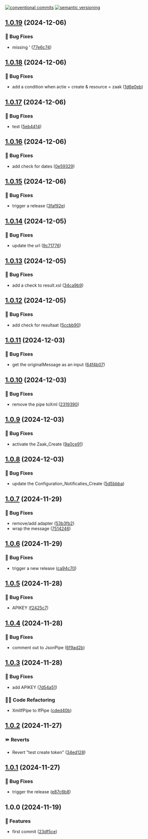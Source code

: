 [![conventional commits](https://img.shields.io/badge/conventional%20commits-1.0.0-yellow.svg)](https://conventionalcommits.org) [![semantic versioning](https://img.shields.io/badge/semantic%20versioning-2.0.0-green.svg)](https://semver.org)

## [1.0.19](https://github.com/wearefrank/openzaak2zds/compare/v1.0.18...v1.0.19) (2024-12-06)

### 🐛 Bug Fixes

* missing ' ([77e6c74](https://github.com/wearefrank/openzaak2zds/commit/77e6c74aaa662dcc154a6a7c60ae7432ecca9a08))

## [1.0.18](https://github.com/wearefrank/openzaak2zds/compare/v1.0.17...v1.0.18) (2024-12-06)

### 🐛 Bug Fixes

* add  a condition when actie = create & resource = zaak ([1d6e0eb](https://github.com/wearefrank/openzaak2zds/commit/1d6e0ebe5ad407835570b99edc670e2e1478a0ab))

## [1.0.17](https://github.com/wearefrank/openzaak2zds/compare/v1.0.16...v1.0.17) (2024-12-06)

### 🐛 Bug Fixes

* test ([5eb4414](https://github.com/wearefrank/openzaak2zds/commit/5eb4414b71afb0a59cbcb4139693b834a2f31625))

## [1.0.16](https://github.com/wearefrank/openzaak2zds/compare/v1.0.15...v1.0.16) (2024-12-06)

### 🐛 Bug Fixes

* add check for dates ([0e59329](https://github.com/wearefrank/openzaak2zds/commit/0e5932912da2e7e6a68e89c37b922cf4f47f5e84))

## [1.0.15](https://github.com/wearefrank/openzaak2zds/compare/v1.0.14...v1.0.15) (2024-12-06)

### 🐛 Bug Fixes

* trigger a release ([3faf92e](https://github.com/wearefrank/openzaak2zds/commit/3faf92eb27020fd4860761f39e5b01b656abfa79))

## [1.0.14](https://github.com/wearefrank/openzaak2zds/compare/v1.0.13...v1.0.14) (2024-12-05)

### 🐛 Bug Fixes

* update the url ([9c71776](https://github.com/wearefrank/openzaak2zds/commit/9c71776b0dd2426bc237c19d129025d0be98d58c))

## [1.0.13](https://github.com/wearefrank/openzaak2zds/compare/v1.0.12...v1.0.13) (2024-12-05)

### 🐛 Bug Fixes

* add a check to result.xsl ([34ca9b9](https://github.com/wearefrank/openzaak2zds/commit/34ca9b9547b3b26daffb0907d5448c958b8eff41))

## [1.0.12](https://github.com/wearefrank/openzaak2zds/compare/v1.0.11...v1.0.12) (2024-12-05)

### 🐛 Bug Fixes

* add check for resultaat ([5ccbb90](https://github.com/wearefrank/openzaak2zds/commit/5ccbb90e4b42d0edaf57c572fa4becf44401025d))

## [1.0.11](https://github.com/wearefrank/openzaak2zds/compare/v1.0.10...v1.0.11) (2024-12-03)

### 🐛 Bug Fixes

* get the originalMessage as an input ([64f4b07](https://github.com/wearefrank/openzaak2zds/commit/64f4b070f902eb5df766c44e3886ae2b937a6162))

## [1.0.10](https://github.com/wearefrank/openzaak2zds/compare/v1.0.9...v1.0.10) (2024-12-03)

### 🐛 Bug Fixes

* remove the pipe toXml ([2319390](https://github.com/wearefrank/openzaak2zds/commit/231939046929a45829a576ac0d806fc637f26226))

## [1.0.9](https://github.com/wearefrank/openzaak2zds/compare/v1.0.8...v1.0.9) (2024-12-03)

### 🐛 Bug Fixes

* activate the Zaak_Create ([9a0ce91](https://github.com/wearefrank/openzaak2zds/commit/9a0ce9145b58ce7acee6529bd950774932de20e5))

## [1.0.8](https://github.com/wearefrank/openzaak2zds/compare/v1.0.7...v1.0.8) (2024-12-03)

### 🐛 Bug Fixes

* update the Configuration_Notificaties_Create ([5d5bbba](https://github.com/wearefrank/openzaak2zds/commit/5d5bbbaead20160ffbbd72ce06f5eb729cc32c51))

## [1.0.7](https://github.com/wearefrank/openzaak2zds/compare/v1.0.6...v1.0.7) (2024-11-29)

### 🐛 Bug Fixes

* remove/add adapter ([53b3fb2](https://github.com/wearefrank/openzaak2zds/commit/53b3fb2b4e5e7750d2e3461af1b4895b4d662c52))
* wrap the message ([7514246](https://github.com/wearefrank/openzaak2zds/commit/7514246b78afe9d1b449d9ab1836a7e2a2df3db0))

## [1.0.6](https://github.com/wearefrank/openzaak2zds/compare/v1.0.5...v1.0.6) (2024-11-29)

### 🐛 Bug Fixes

* trigger a new release ([ca94c70](https://github.com/wearefrank/openzaak2zds/commit/ca94c70675c6ab8fd723bcedbda3315cb789839e))

## [1.0.5](https://github.com/wearefrank/openzaak2zds/compare/v1.0.4...v1.0.5) (2024-11-28)

### 🐛 Bug Fixes

* APIKEY ([f2425c7](https://github.com/wearefrank/openzaak2zds/commit/f2425c7447d042626be95962a7249f7ba0c877c7))

## [1.0.4](https://github.com/wearefrank/openzaak2zds/compare/v1.0.3...v1.0.4) (2024-11-28)

### 🐛 Bug Fixes

* comment out to JsonPipe ([6f9ad2b](https://github.com/wearefrank/openzaak2zds/commit/6f9ad2be1abedbc14f016f01effb21dccd05706f))

## [1.0.3](https://github.com/wearefrank/openzaak2zds/compare/v1.0.2...v1.0.3) (2024-11-28)

### 🐛 Bug Fixes

* add APIKEY ([7d54a51](https://github.com/wearefrank/openzaak2zds/commit/7d54a51fa0302e7af125c11863f483d131badd34))

### 🧑‍💻 Code Refactoring

* XmlIfPipe to IfPipe ([cded40b](https://github.com/wearefrank/openzaak2zds/commit/cded40bfed2bd2ee3b04d628615b0d77d6f955b8))

## [1.0.2](https://github.com/wearefrank/openzaak2zds/compare/v1.0.1...v1.0.2) (2024-11-27)

### ⏩ Reverts

* Revert "test create token" ([34ed128](https://github.com/wearefrank/openzaak2zds/commit/34ed12887e5a358cd4564a2e3e81c3d5120bbc01))

## [1.0.1](https://github.com/wearefrank/openzaak2zds/compare/v1.0.0...v1.0.1) (2024-11-27)

### 🐛 Bug Fixes

* trigger the release ([e87c6b8](https://github.com/wearefrank/openzaak2zds/commit/e87c6b818335fe7f0637b3469c229d223efa43e4))

## 1.0.0 (2024-11-19)

### 🍕 Features

* first commit ([23df5ce](https://github.com/wearefrank/openzaak2zds/commit/23df5ce2e3534ec351dc36e1e610abe00d88d5d0))
